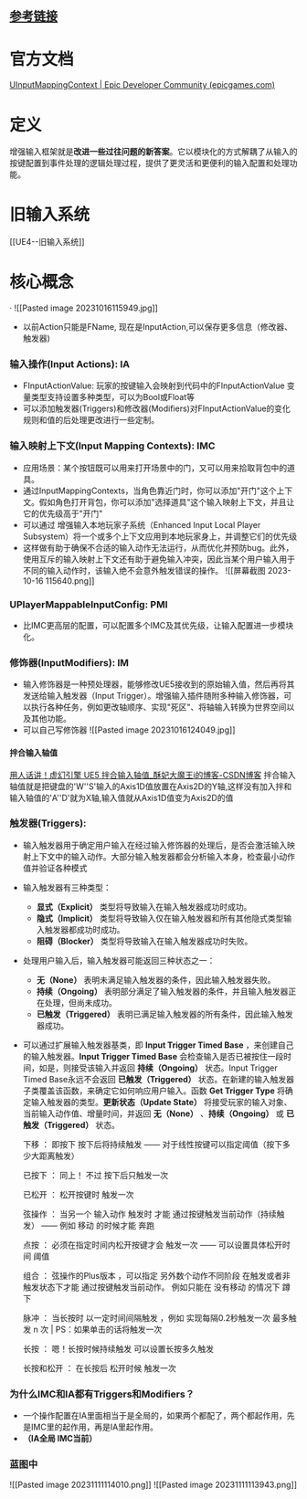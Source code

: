 ## [参考链接](https://zhuanlan.zhihu.com/p/470949422)

# 官方文档
[UInputMappingContext | Epic Developer Community (epicgames.com)](https://dev.epicgames.com/documentation/en-us/unreal-engine/API/Plugins/EnhancedInput/UInputMappingContext?application_version=5.2)
# 定义
增强输入框架就是**改进一些过往问题的新答案**。它以模块化的方式解耦了从输入的按键配置到事件处理的逻辑处理过程，提供了更灵活和更便利的输入配置和处理功能。
# 旧输入系统
[[UE4--旧输入系统]]
# 核心概念
·
![[Pasted image 20231016115949.jpg]]
- 以前Action只能是FName, 现在是InputAction,可以保存更多信息（修改器、触发器)
### 输入操作(Input Actions):  IA

- FInputActionValue: 玩家的按键输入会映射到代码中的FInputActionValue 变量类型支持设置多种类型，可以为Bool或Float等
- 可以添加触发器(Triggers)和修改器(Modifiers)对FInputActionValue的变化规则和值的后处理更改进行一些定制。
### 输入映射上下文(Input Mapping Contexts):  IMC
- 应用场景：某个按钮既可以用来打开场景中的门，又可以用来拾取背包中的道具。
- 通过InputMappingContexts，当角色靠近门时，你可以添加"开门"这个上下文。假如角色打开背包，你可以添加"选择道具"这个输入映射上下文，并且让它的优先级高于"开门"
- 可以通过 增强输入本地玩家子系统（Enhanced Input Local Player Subsystem）将一个或多个上下文应用到本地玩家身上，并调整它们的优先级
- 这样做有助于确保不合适的输入动作无法运行，从而优化并预防bug。此外，使用互斥的输入映射上下文还有助于避免输入冲突，因此当某个用户输入用于不同的输入动作时，该输入绝不会意外触发错误的操作。
![[屏幕截图 2023-10-16 115640.png]]
### UPlayerMappableInputConfig: PMI
- 比IMC更高层的配置，可以配置多个IMC及其优先级，让输入配置进一步模块化。
### 修饰器(InputModifiers):  IM
- 输入修饰器是一种预处理器，能够修改UE5接收到的原始输入值，然后再将其发送给输入触发器（Input Trigger）。增强输入插件随附多种输入修饰器，可以执行各种任务，例如更改轴顺序、实现"死区"、将轴输入转换为世界空间以及其他功能。
- 可以自己写修饰器
![[Pasted image 20231016124049.jpg]]
#### 拌合输入轴值
[用人话讲！虚幻引擎 UE5 拌合输入轴值_酥妃大魔王i的博客-CSDN博客](https://blog.csdn.net/u011254268/article/details/131438314)
拌合输入轴值就是把键盘的'W''S'输入的Axis1D值放置在Axis2D的Y轴,这样没有加入拌和输入轴值的'A''D'就为X轴,输入值就从Axis1D值变为Axis2D的值
### 触发器(Triggers):
- 输入触发器用于确定用户输入在经过输入修饰器的处理后，是否会激活输入映射上下文中的输入动作。大部分输入触发器都会分析输入本身，检查最小动作值并验证各种模式
- 输入触发器有三种类型：
	- **显式（Explicit）** 类型将导致输入在输入触发器成功时成功。
	- **隐式（Implicit）** 类型将导致输入仅在输入触发器和所有其他隐式类型输入触发器都成功时成功。
	- **阻碍（Blocker）** 类型将导致输入在输入触发器成功时失败。
- 处理用户输入后，输入触发器可能返回三种状态之一：
	- **无（None）** 表明未满足输入触发器的条件，因此输入触发器失败。
	- **持续（Ongoing）** 表明部分满足了输入触发器的条件，并且输入触发器正在处理，但尚未成功。
	- **已触发（Triggered）** 表明已满足输入触发器的所有条件，因此输入触发器成功。
- 可以通过扩展输入触发器基类，即 **Input Trigger Timed Base** ，来创建自己的输入触发器。**Input Trigger Timed Base** 会检查输入是否已被按住一段时间，如是，则接受该输入并返回 **持续（Ongoing）** 状态。Input Trigger Timed Base永远不会返回 **已触发（Triggered）** 状态。在新建的输入触发器子类覆盖该函数，来确定它如何响应用户输入。函数 **Get Trigger Type** 将确定输入触发器的类型。**更新状态（Update State）** 将接受玩家的输入对象、当前输入动作值、增量时间，并返回 **无（None）** 、**持续（Ongoing）** 或 **已触发（Triggered）** 状态。

	下移 ： 即按下 按下后将持续触发 —— 对于线性按键可以指定阈值（按下多少大距离触发）
	
	已按下 ： 同上！ 不过 按下后只触发一次
	
	已松开 ： 松开按键时 触发一次
	
	弦操作 ： 当另一个 输入动作 触发时 才能 通过按键触发当前动作（持续触发） —— 例如 移动 的时候才能 奔跑
	
	点按 ： 必须在指定时间内松开按键才会 触发一次 —— 可以设置具体松开时间 阈值
	
	组合 ： 弦操作的Plus版本 ，可以指定 另外数个动作不同阶段 在触发或者非触发状态下才能 通过按键触发当前动作。 例如只能在 没有移动 的情况下 蹲下
	
	脉冲 ： 当长按时 以一定时间间隔触发 ，例如 实现每隔0.2秒触发一次 最多触发 n 次 | PS：如果单击的话将触发一次
	
	长按 ： 嗯！长按时候持续触发 可以设置长按多久触发
	
	长按和松开 ： 在长按后 松开时候 触发一次

### 为什么IMC和IA都有Triggers和Modifiers？
- 一个操作配置在IA里面相当于是全局的，如果两个都配了，两个都起作用，先是IMC里的起作用，再是IA里起作用。
- **（IA全局 IMC当前）**
### 蓝图中
![[Pasted image 20231111114010.png]]
![[Pasted image 20231111113943.png]]